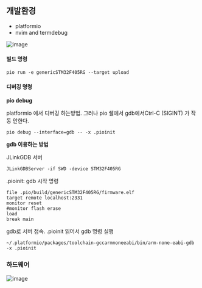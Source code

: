 
## 개발환경
 - platformio
 - nvim and termdebug

![image](https://github.com/donghee/pio-stm32f405rg-led-blink/assets/91220/a0134640-1c4b-49bd-a356-fb364c4d547b)

#### 빌드 명령

```
pio run -e genericSTM32F405RG --target upload
```

#### 디버깅 명령

**pio debug**

platformio 에서 디버깅 하는방법. 그러나 pio 쉘에서 gdb에서Ctrl-C (SIGINT) 가 작동 안한다.

```
pio debug --interface=gdb -- -x .pioinit
```

**gdb 이용하는 방법**

JLinkGDB 서버

```
JLinkGDBServer -if SWD -device STM32F405RG
```

.pioinit: gdb 시작 명령
```
file .pio/build/genericSTM32F405RG/firmware.elf
target remote localhost:2331
monitor reset
#monitor flash erase
load
break main
```

gdb로 서버 접속. .pioinit 읽어서 gdb 명령 실행
```
~/.platformio/packages/toolchain-gccarmnoneeabi/bin/arm-none-eabi-gdb -x .pioinit
```

### 하드웨어

![image](https://github.com/donghee/pio-stm32f405rg-led-blink/assets/91220/9e148cca-7ad9-4e64-acdf-b7623a8eb88a)


